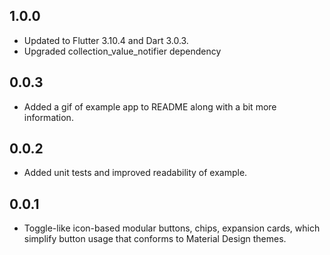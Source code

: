 ## 1.0.0

* Updated to Flutter 3.10.4 and Dart 3.0.3.
* Upgraded collection_value_notifier dependency 

## 0.0.3

* Added a gif of example app to README along with a bit more information.

## 0.0.2

* Added unit tests and improved readability of example.

## 0.0.1

* Toggle-like icon-based modular buttons, chips, expansion cards, which simplify button usage that conforms to Material Design themes.

